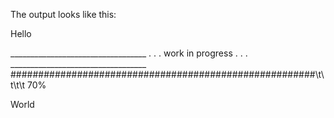 The output looks like this:

Hello

__________________________________ . . . work in progress . . . __________________________________
#######################################################\t\t\t\t 70%

World
